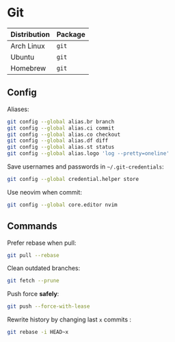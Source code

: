 # Git

| Distribution | Package |
| ------------ | ------- |
| Arch Linux   | `git`   |
| Ubuntu       | `git`   |
| Homebrew     | `git`   |

## Config

Aliases:

```sh
git config --global alias.br branch
git config --global alias.ci commit
git config --global alias.co checkout
git config --global alias.df diff
git config --global alias.st status
git config --global alias.logo 'log --pretty=oneline'
```

Save usernames and passwords in `~/.git-credentials`:

```sh
git config --global credential.helper store
```

Use neovim when commit:

```sh
git config --global core.editor nvim
```

## Commands

Prefer rebase when pull:

```sh
git pull --rebase
```

Clean outdated branches:

```sh
git fetch --prune
```

Push force **safely**:

```sh
git push --force-with-lease
```

Rewrite history by changing last `x` commits :

```sh
git rebase -i HEAD~x
```
